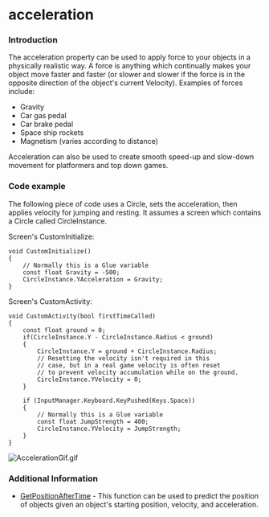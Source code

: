 # acceleration

### Introduction

The acceleration property can be used to apply force to your objects in a physically realistic way. A force is anything which continually makes your object move faster and faster (or slower and slower if the force is in the opposite direction of the object's current Velocity). Examples of forces include:

* Gravity
* Car gas pedal
* Car brake pedal
* Space ship rockets
* Magnetism (varies according to distance)

Acceleration can also be used to create smooth speed-up and slow-down movement for platformers and top down games.

### Code example

The following piece of code uses a Circle, sets the acceleration, then applies velocity for jumping and resting. It assumes a screen which contains a Circle called CircleInstance.

Screen's CustomInitialize:

```
void CustomInitialize()
{
    // Normally this is a Glue variable
    const float Gravity = -500;
    CircleInstance.YAcceleration = Gravity;
}
```

Screen's CustomActivity:

```
void CustomActivity(bool firstTimeCalled)
{
    const float ground = 0;
    if(CircleInstance.Y - CircleInstance.Radius < ground)
    {
        CircleInstance.Y = ground + CircleInstance.Radius;
        // Resetting the velocity isn't required in this
        // case, but in a real game velocity is often reset
        // to prevent velocity accumulation while on the ground.
        CircleInstance.YVelocity = 0;
    }

    if (InputManager.Keyboard.KeyPushed(Keys.Space))
    {
        // Normally this is a Glue variable
        const float JumpStrength = 400;
        CircleInstance.YVelocity = JumpStrength;
    }
}
```

![AccelerationGif.gif](../../../../media/migrated\_media-AccelerationGif.gif)

### Additional Information

* [GetPositionAfterTime](../../../../frb/docs/index.php) - This function can be used to predict the position of objects given an object's starting position, velocity, and acceleration.
